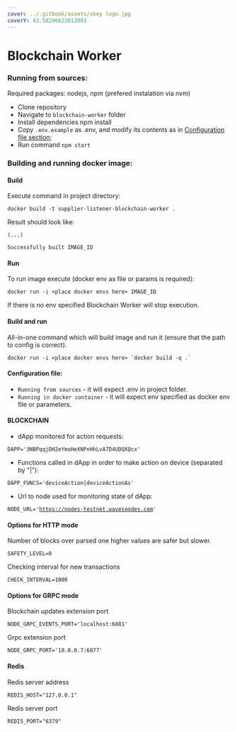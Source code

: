 ```yaml
---
cover: ../.gitbook/assets/skey logo.jpg
coverY: 43.58296622613803
---
```


# Blockchain Worker

### Running from sources:

Required packages: nodejs, npm (prefered instalation via nvm)

* Clone repository
* Navigate to `blockchain-worker` folder
* Install dependencies npm install
* Copy `.env.example` as .env, and modify its contents as in [Configuration file section](https://github.com/skey-network/listener-blockchain-worker#configuration-file);
* Run command `npm start`

### **Building and running docker image:**

#### Build

Execute command in project directory:

`docker build -t supplier-listener-blockchain-worker .`

Result should look like:

`(...)`&#x20;

`Successfully built IMAGE_ID`

#### Run

To run image execute (docker env as file or params is required):

`docker run -i <place docker envs here> IMAGE_ID`

If there is no env specified Blockchain Worker will stop execution.

#### Build and run

All-in-one command which will build image and run it (ensure that the path to config is correct).

`` docker run -i <place docker envs here> `docker build -q .` ``

#### Configuration file:

* `Running from sources` - it will expect .env in project folder.
* `Running in docker container` - it will expect env specified as docker env file or parameters.

#### BLOCKCHAIN

* dApp monitored for action requests:

`DAPP='3NBPqqjDH2eYmoHeXNPnHhLvA7D4UDQXQcx'`

* Functions called in dApp in order to make action on device (separated by "|"):

`DAPP_FUNCS='deviceAction|deviceActionAs'`

* Url to node used for monitoring state of dApp:

`NODE_URL='`[`https://nodes-testnet.wavesnodes.com`](https://nodes-testnet.wavesnodes.com/)`'`

#### Options for HTTP mode

Number of blocks over parsed one higher values are safer but slower.

`SAFETY_LEVEL=0`

Checking interval for new transactions

`CHECK_INTERVAL=1000`

#### Options for GRPC mode

Blockchain updates extension port

`NODE_GRPC_EVENTS_PORT='localhost:6881'`

Grpc extension port

`NODE_GRPC_PORT='10.0.0.7:6877'`

#### Redis

Redis server address

`REDIS_HOST="127.0.0.1"`

Redis server port

`REDIS_PORT="6379"`
